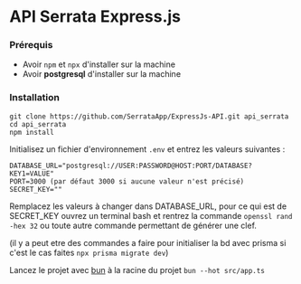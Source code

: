 # API Serrata Express.js
### Prérequis

- Avoir `npm` et `npx` d'installer sur la machine
- Avoir **postgresql** d'installer sur la machine

### Installation

```
git clone https://github.com/SerrataApp/ExpressJs-API.git api_serrata
cd api_serrata
npm install
```

Initialisez un fichier d'environnement `.env` et entrez les valeurs suivantes : 
```
DATABASE_URL="postgresql://USER:PASSWORD@HOST:PORT/DATABASE?KEY1=VALUE"
PORT=3000 (par défaut 3000 si aucune valeur n'est précisé)
SECRET_KEY=""
```
Remplacez les valeurs à changer dans DATABASE_URL, pour ce qui est de SECRET_KEY ouvrez un terminal bash et rentrez la commande `openssl rand -hex 32` ou toute autre commande permettant de générer une clef.

(il y a peut etre des commandes a faire pour initialiser la bd avec prisma si c'est le cas faites `npx prisma migrate dev`)

Lancez le projet avec [bun](https://bun.sh/) à la racine du projet
`bun --hot src/app.ts`





